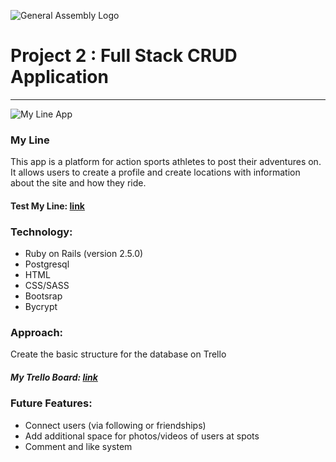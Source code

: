 
![General Assembly Logo](https://raw.githubusercontent.com/generalassembly/ga-ruby-on-rails-for-devs/master/images/ga.png)

# Project 2 : Full Stack CRUD Application
---------------------------------- 

![My Line App](https://i.imgur.com/OswiKsa.png)

### My Line 
This app is a platform for action sports athletes to post their adventures on. It allows users to create a profile and create locations with information about the site and how they ride. 
#### Test My Line: [link](https://lit-thicket-42502.herokuapp.com/)

### Technology: 
* Ruby on Rails (version 2.5.0)
* Postgresql
* HTML
* CSS/SASS
* Bootsrap
* Bycrypt

### Approach:
Create the basic structure for the database on Trello

##### My Trello Board: [link](https://trello.com/b/btyViAYJ/project-2-wdi-56 )

### Future Features:
* Connect users (via following or friendships)
* Add additional space for photos/videos of users at spots
* Comment and like system





